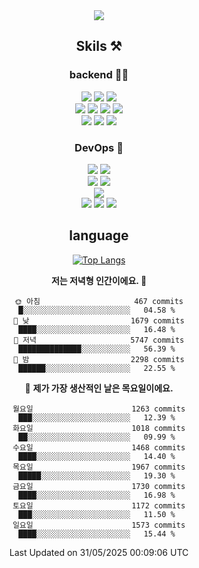 <div align="center">

<a href="https://hhpluscertificateofcompletion.oopy.io/">
  <img src="https://static.spartacodingclub.kr/hanghae99/plus/completion/badge_black.svg" />
</a>

## Skils ⚒️

### backend 🧑‍💻
  
<img src="https://img.shields.io/badge/Java-FF6600?style=flat-square&logo=buymeacoffee&logoColor=white"/>
<img src="https://img.shields.io/badge/Go-0099FF?style=flat-square&logo=go&logoColor=white"/>
<img src="https://img.shields.io/badge/Kotlin-7F52FF?style=flat-square&logo=kotlin&logoColor=white"/>
  
  
<br />
  
<img src="https://img.shields.io/badge/Spring-339933?style=flat-square&logo=Spring&logoColor=white"/>
<img src="https://img.shields.io/badge/Spring Boot-339933?style=flat-square&logo=Spring Boot&logoColor=white"/>
<img src="https://img.shields.io/badge/Spring Security-339933?style=flat-square&logo=Spring Security&logoColor=white"/>
  
<img src="https://img.shields.io/badge/Spring Data JPA-339933?style=flat-square&logo=Hibernate&logoColor=white"/>

<br />
  
  <img src="https://img.shields.io/badge/mysql-0099FF?style=flat-square&logo=mysql&logoColor=white"/>
  <img src="https://img.shields.io/badge/mariadb-0099FF?style=flat-square&logo=mariadb&logoColor=white"/>
  <img src="https://img.shields.io/badge/mongoDB-47A248?style=flat-square&logo=mongodb&logoColor=white"/>
  
  
### DevOps 🚀
  
  <img src="https://img.shields.io/badge/docker-2496ED?style=flat-square&logo=docker&logoColor=white"/>
  <img src="https://img.shields.io/badge/kubernetes-326CE5?style=flat-square&logo=kubernetes&logoColor=white"/>
  
  <br />
  
  <img src="https://img.shields.io/badge/Github Actions-2088FF?style=flat-square&logo=githubactions&logoColor=white"/>
  <img src="https://img.shields.io/badge/Jenkins-D24939?style=flat-square&logo=jenkins&logoColor=white"/>
  
  
  <br />
  <img src="https://img.shields.io/badge/terraform-7B42BC?style=flat-square&logo=terraform&logoColor=white"/>
  
  <br />
  <img src="https://img.shields.io/badge/Amazon AWS-232F3E?style=flat-square&logo=Amazon AWS&logoColor=white"/>

  <img src="https://img.shields.io/badge/GCP-4285F4?style=flat-square&logo=googlecloud&logoColor=white"/>
  <img src="https://img.shields.io/badge/NCP-03C75A?style=flat-square&logo=naver&logoColor=white"/>
  
  
## language

[![Top Langs](https://github-readme-stats.vercel.app/api/top-langs/?username=zxcv9203&hide=html&exclude_repo=zxcv9203.github.io,golB&theme=grate-gatsby)](https://github.com/zxcv9203/github-readme-stats)
  
<!--START_SECTION:waka-->
**저는 저녁형 인간이에요. 🦉** 

```text
🌞 아침                     467 commits         █░░░░░░░░░░░░░░░░░░░░░░░░   04.58 % 
🌆 낮　                     1679 commits        ████░░░░░░░░░░░░░░░░░░░░░   16.48 % 
🌃 저녁                     5747 commits        ██████████████░░░░░░░░░░░   56.39 % 
🌙 밤　                     2298 commits        ██████░░░░░░░░░░░░░░░░░░░   22.55 % 
```
📅 **제가 가장 생산적인 날은 목요일이에요.** 

```text
월요일                      1263 commits        ███░░░░░░░░░░░░░░░░░░░░░░   12.39 % 
화요일                      1018 commits        ██░░░░░░░░░░░░░░░░░░░░░░░   09.99 % 
수요일                      1468 commits        ████░░░░░░░░░░░░░░░░░░░░░   14.40 % 
목요일                      1967 commits        █████░░░░░░░░░░░░░░░░░░░░   19.30 % 
금요일                      1730 commits        ████░░░░░░░░░░░░░░░░░░░░░   16.98 % 
토요일                      1172 commits        ███░░░░░░░░░░░░░░░░░░░░░░   11.50 % 
일요일                      1573 commits        ████░░░░░░░░░░░░░░░░░░░░░   15.44 % 
```



 Last Updated on 31/05/2025 00:09:06 UTC
<!--END_SECTION:waka-->
  
</div>

